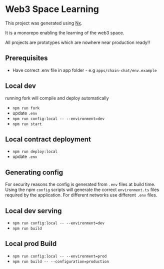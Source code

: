 # Web3 Space Learning

This project was generated using [Nx](https://nx.dev).

It is a monorepo enabling the learning of the web3 space.

All projects are prototypes which are nowhere near production ready!!

## Prerequisites

- Have correct .env file in app folder - e.g `apps/chain-chat/env.example`

## Local dev

running fork will compile and deploy automatically

- `npm run fork`
- update `.env`
- `npm run config:local -- --environment=dev`
- `npm run start`

## Local contract deployment

- `npm run deploy:local`
- update `.env`

## Generating config

For security reasons the config is generated from `.env` files at build time. Using the npm `config` scripts will generate the correct `environment.ts` files required by the application. For different networks use different `.env` files.

## Local dev serving

- `npm run config:local -- --environment=dev`
- `npm run build`

## Local prod Build

- `npm run config:local -- --environment=prod`
- `npm run build -- --configuration=production`
